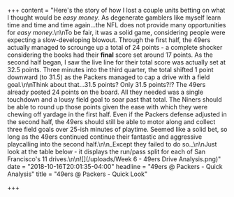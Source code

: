 +++
content = "Here's the story of how I lost a couple units betting on what I thought would be _easy money_. As degenerate gamblers like myself learn time and time and time again...the NFL does not provide many opportunities for _easy money_.\n\nTo be fair, it was a solid game, considering people were expecting a slow-developing blowout. Through the first half, the 49ers actually managed to scrounge up a total of 24 points - a complete shocker considering the books had their **final** score set around 17 points. As the second half began, I saw the live line for their total score was actually set at 32.5 points. Three minutes into the third quarter, the total shifted 1 point downward (to 31.5) as the Packers managed to cap a drive with a field goal.\n\nThink about that...31.5 points? Only 31.5 points?!? The 49ers already posted 24 points on the board. All they needed was a single touchdown and a lousy field goal to soar past that total. The Niners should be able to round up those points given the ease with which they were chewing off yardage in the first half. Even if the Packers defense adjusted in the second half, the 49ers should still be able to motor along and collect three field goals over 25-ish minutes of playtime. Seemed like a solid bet, so long as the 49ers continued continue their fantastic and aggressive playcalling into the second half.\n\n_Except they failed to do so._\n\nJust look at the table below - it displays the run/pass split for each of San Francisco's 11 drives.\n\n![](/uploads/Week 6 - 49ers Drive Analysis.png)"
date = "2018-10-16T20:01:35-04:00"
headline = "49ers @ Packers - Quick Analysis"
title = "49ers @ Packers - Quick Look"

+++
